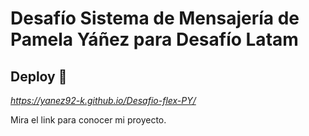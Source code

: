 # Desafío Sistema de Mensajería de Pamela Yáñez para Desafío Latam

## Deploy 🚀

_https://yanez92-k.github.io/Desafio-flex-PY/_

Mira el link para conocer mi proyecto.
